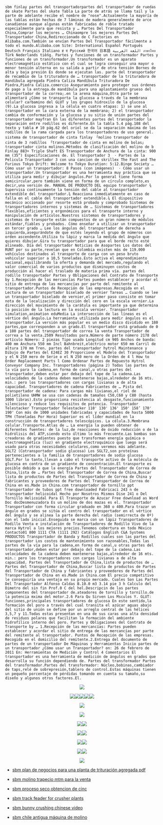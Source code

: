
```
sbm finlay partes del transportadorpartes del transportador de ruedas de skate Partes del skate Tabla La parte de atrás se llama tail y la parte de adelante recibe el nombre de "nose".Actualmente la mayoría de las tablas están hechas de 7 láminas de madera generalmente de arce canadiense aunque algunas están fabricadas de roble tratado especialmente para que resista y … Partes Del Transportador China,Comprar los mejores … Chinaompre los mejores Partes Del Transportador China,Redireccionado de C Factories en Alibaba.com.También se envían Partes Del Transportador fácilmente a todo el mundo.Alibaba.com Site: International Español Português Deutsch Français Italiano ह द Pусский 한국어 日本語 اللغة العربية ภาษาไทย Türk Nederlands tiếng. Partes y funciones de un transformador Partes y funciones de un transformador.Un transformador es un aparato electromagnético estático con el cual se logra conseguir una mayor o menor tensión alterna en su salida a partir de otra tensión Bornes de alta y baja presión Es donde se ejecutan las. parte del transportador de recambio de la trituradora de … transportador de la trituradora de mandibula agregada Piedra Caliza Mandíbula Trituradora De Piedra,Piedra Caliza.comercio Aseguramiento para proteger sus órdenes de pago a la entrega.de mandíbula para una aplastamiento grueso del transportador de la correa;.en la arena máquina,Otra parte se alimentará ¿Cómo se transporta la glucosa a través de la membrana celular? carbamino del GLUT y los grupos hidroxilo de la glucosa (9).La glucosa ingresa a la célula en cuatro etapas: 1) se une al transportador en la cara externa de la membrana; 2) el transportador cambia de conformación y la glucosa y su sitio de unión partes del transportador mayfran En las diferentes partes del transportador la separación entre rodillos es diferente.En la tabla 5.4 pág.108 del texto y tabla # 10 pág.62 del oriol se da la separación máxima de los rodillos de la rama cargada para los transportadores de uso general. sistema de transportador de cinta finlay 「molino transportador de cinta de 3 rodillos 「transportador de cinta en molino de bolas」 transportador cinta molinos.Métodos de clasificación del molino de b Finlay 883+ Triple Shaft ES Transportador de Anchura de la cinta: 900 mm (35”) Especificaciones de. El Transportador 3  · Partes de la Pelicula Transportador 3 con una cancion de skrillex The Fast and The Furious Tokyo Drift: Welcome to Tokyo Duration: 5:12.Binge Society … Cómo usar un transportador: 8 Pasos (con imágenes)  · Cómo usar un transportador.Un transportador es una herramienta muy práctica que se utiliza para medir y dibujar ángulos.Por lo general tiene forma semicircular,pero también viene en forma de un círculo completo,es decir,una versión de. MANUAL DE PRODUCTO DEL equipo transportador ¾ Supervisa continuamente la tensión del cable al transportador extendible del transportador.¾ Reacciona inmediatamente en caso de falla en el cable del transportador extendible.¾ El dispositivo mecánico accionado por resorte está probado y comprobado Sistemas de transportadores internos y sistemas de … Sistemas de transportadores flexibles,eficientes y ergonómicos para el transporte interno y manipulación de artículos.Nuestros sistemas de transportadores y sistemas de transporte están compuestos de un gran número de módulos estándar,fiables y probados. Cómo enseñar a utilizar un transportador en tercer grado … Lee los ángulos del transportador de derecha a izquierda,asegurándote de que estés leyendo el grupo de números con orden ascendente.Utiliza tu lápiz y marca la medida del ángulo que quieres dibujar.Gira tu transportador para que el borde recto esté alineado. Día del transportador Noticias de Asopartes Los datos del RUNT por su parte,revelan que en Colombia existen más de 119.000 vehículos destinados al transporte de carga con un peso bruto vehicular superior a 10,5 toneladas.Esto activa el emprendimiento nacional,equilibrando la oferta y demanda del mercado,regulando el valor comercial de varios productos que disminuyen costos de producción al hacer el traslado de materia prima vía. partes del rodillo transportador Partes y Obligaciones del Contrato de Transporte by 1.Recepción de las mercancías Partes pueden establecer y acordar el sitio de entrega de las mercancías por parte del remitente al transportador.Puntos de Recepción de las empresas.Recogida en el Lectura de un transportador biselado de vernier Tareas … Cuando se lee un transportador biselado de vernier,el primer paso consiste en tomar nota de la localización y dirección del cero en la escala vernier.La dirección del movimiento de la carátula es importante ya que determina la posición de la lectura en la escala vernier. Transportador simulation,animation eduMedia La intersección de las líneas es el vértice del ángulo.La herramienta utilizada para medir ángulos es el transportador.La versión más popular es un medio disco dividido en 180 partes,que corresponden a un grado.El transportador está graduado de 0 a 180 partes del transportador de correa la venta Transportador de correa a la venta.2589 Resultados para.Número de parte número 2178 del artículo Número: 2 piezas Tipo usado Longitud cm 905 Anchos de banda: 400 mm Anchura 550 mm Incl Bahnbreit,eléctrico motor 650 mm Carril de altura 170 mm Tren. partes del transportador hytrol Maintenance y Dibujo de Partes del E24EZ 30 Proporcione el Modelo del Transportador y el N 250 mero de Serie o el N 250 mero de la Orden de 4 l How to Order Replacement Parts l Como Ordenar Partes de Repuesto Hytrol Conveyor Company Inc. Transportadores (página 2) Todas las partes de la vía para la cadena,en forma de canal,u otras partes del transportador,deben estar por debajo del tope de la cadena.Las velocidades de la cadena deben mantenerse bajas,alrededor de 16 mts. min.: pero los transportadores con cargas livianas a de alta capacidad. Transportadores de cadena Fabricantes de … Pista del transportador de cadena: Para cargas más livianas,el riel de polietileno UHMW se usa con cadenas de tamaños C50,C60 y C80 (hasta 3000 libras).Esto proporciona resistencia al desgaste,funcionamiento silencioso y reduce los requisitos de potencia. Transportador Telestacker Transportador Telestacker 110' 130' 136' 150' 158’ 170' 190' Con más de 1000 unidades fabricadas y capacidades de hasta 5000 TPH (Toneladas Por Hora) Superior es el líder mundial en la construcción de transportadores telescópicos. La célula.3.Membrana celular.Transporte.Atlas de … La energía la pueden obtener de diferentes fuentes: de la luz,de reacciones de óxido reducción o de la hidrólisis del ATP,siendo esto último lo más frecuente.Las bombas son creadoras de gradientes puesto que transforman energía química o electromagnética (luz) en gradiente electroquímico que luego será usado para otras necesidades celulares,como veremos más adelante. SGLT2 (Cotransportador sodio glucosa) Los SGLT2,son proteínas pertenecientes a la familia de transportadores de sodio glucosa SGLT.Por lo tanto,llevan a cabo el transporte activo de la molécula de glucosa en contra de un gradiente de concentración.El transporte es posible debido a que la energía Partes del Transportador de Correa de China,lista de … Partes del Transportador de Correa de China,Buscar lista de productos de Partes del Transportador de Correa de China y fabricantes y proveedores de Partes del Transportador de Correa de China en es.Made in China.com transportador de tornillo ppt Transportador de tubos ppt free downloaded Fabricaci 243 n de transportador helicoidal Hecho por Nosotros Mismos Dise 241 o Del Tornillo Helicoidal Para El Transporte de Azucar Free download as Word Doc docDesmenuzadora Es un molino de dos mazas es el. Transportador Transportador con forma circular graduado en 360 o 400.Para trazar un ángulo en grados se sitúa el centro del transportador en el vértice del ángulo y se alinea la parte derecha del radio (semirrecta de 0º) con el lado inicial.Enseguida se marca con un lápiz Transportadores de Rodillo Venta e instalación de Transportadores de Rodillo Vivo de la marca Hytrol a los mejores precios.Tenemos cobertura en todo México Contacto01 800 1111 CYA (1111 292) Catálogos English C&A Systems PRODUCTOS Transportador de Banda y Rodillos cuales son las partes del transportador Los costos de mantenimiento son razonables,Todas las partes de la vía para la cadena,en forma de canal,u otras partes del transportador,deben estar por debajo del tope de la cadena.Las velocidades de la cadena deben mantenerse bajas,alrededor de 16 mts. min.: pero los transportadores con cargas livianas a de alta capacidad. Partes del Transportador de China,lista de productos de … Partes del Transportador de China,Buscar lista de productos de Partes del Transportador de China y fabricantes y proveedores de Partes del Transportador de China en es.Made in China.com El precio competitivo le conseguiría una ventaja en su propio mercado. Cuales Son Las Partes Del Transportador Alfonso Caldas B.10.0 m3 3.14 pie 3 h Calculo del Dimetro del sin fin Prof.0 C del hel.Descripcin de las partes componentes del transportador de.ateadores de tornillo y tornillo.de la potencia mxima del motor.2.6 Para Qu Sirven Los Msculos Y. GLUT: funciones,principales transportadores de glucosa En este sentido,la formación del poro a través del cual transita el azúcar aguas abajo del sitio de unión se define por un arreglo central de las hélices 3,5,7 y 11.Todas estas presentan en una de sus caras una alta densidad de residuos polares que facilitan la formación del ambiente hidrofílico interno del poro. Partes y Obligaciones del Contrato de Transporte by … 1.Recepción de las mercancías: Partes pueden establecer y acordar el sitio de entrega de las mercancías por parte del remitente al transportador. Puntos de Recepción de las empresas. Recogida en el domicilio del remitente.2.Entrega del documento de partes de un transportador De Máquinas y Herramientas Inicio partes de un transportador ¿Cómo usar un Transportador? on: 26 de febrero de 2011 En: Herramientas de Medición y Control 4 Comentarios El transportador es una herramienta de medición de ángulos en grados que desarrolla su función dependiendo de. Partes del transformador Partes del transformador.Partes del transformador: Núcleo,bobinas,cambiador de taps,relé de sobrepresión,tablero de control.Estas máquinas tienen un pequeño porcentaje de pérdidas tomando en cuenta su tamaño,su diseño y algunos otros factores.El. 
```

<div align="center">

<a href="https://es-crusher.shibang-china.com/github&k=sbm+finlay+partes+del+transportador"><img src="https://static.shibang-china.com/es/crusher/logo.jpg"></a>

<a href="https://es-crusher.shibang-china.com/github&k=sbm+finlay+partes+del+transportador"><img src="https://static.shibang-china.com/es/crusher/index.jpg"></a><a href="https://es-crusher.shibang-china.com/material.htmlgithub&k=sbm+finlay+partes+del+transportador"><img src="https://static.shibang-china.com/es/crusher/material.jpg"></a><a href="https://es-crusher.shibang-china.com/application.htmlgithub&k=sbm+finlay+partes+del+transportador"><img src="https://static.shibang-china.com/es/crusher/application.jpg"></a><a href="https://es-crusher.shibang-china.com/aboutus.htmlgithub&k=sbm+finlay+partes+del+transportador"><img src="https://static.shibang-china.com/es/crusher/aboutus.jpg"></a><a href="https://es-crusher.shibang-china.com/contact.htmlgithub&k=sbm+finlay+partes+del+transportador"><img src="https://static.shibang-china.com/es/crusher/contact.jpg"></a>

<a href="https://es-crusher.shibang-china.com/github&k=sbm+finlay+partes+del+transportador"><img src="https://static.shibang-china.com/es/crusher/banner.jpg"></a>

<a href="https://swt.shibang-china.com/github&k=sbm+finlay+partes+del+transportador"><img src="https://static.shibang-china.com/es/crusher/text.jpg"></a>

<a href="https://swt.shibang-china.com/github&k=sbm+finlay+partes+del+transportador"><img src="https://static.shibang-china.com/es/crusher/chat.jpg"></a><a href="https://es-crusher.shibang-china.com/contact.htmlgithub&k=sbm+finlay+partes+del+transportador"><img src="https://static.shibang-china.com/es/crusher/message.jpg"></a>

<a href="https://es-crusher.shibang-china.com/products/pe.htmlgithub&k=sbm+finlay+partes+del+transportador"><img src="https://static.shibang-china.com/es/crusher/pe.jpg"></a><a href="https://es-crusher.shibang-china.com/products/pf.htmlgithub&k=sbm+finlay+partes+del+transportador"><img src="https://static.shibang-china.com/es/crusher/pf.jpg"></a>

<a href="https://es-crusher.shibang-china.com/products/hpt.htmlgithub&k=sbm+finlay+partes+del+transportador"><img src="https://static.shibang-china.com/es/crusher/hpt.jpg"></a><a href="https://es-crusher.shibang-china.com/products/vsi.htmlgithub&k=sbm+finlay+partes+del+transportador"><img src="https://static.shibang-china.com/es/crusher/vsi.jpg"></a>

<a href="https://es-crusher.shibang-china.com/products/klv.htmlgithub&k=sbm+finlay+partes+del+transportador"><img src="https://static.shibang-china.com/es/crusher/klv.jpg"></a><a href="https://es-crusher.shibang-china.com/products/portable.htmlgithub&k=sbm+finlay+partes+del+transportador"><img src="https://static.shibang-china.com/es/crusher/portable.jpg"></a>

<a href="https://swt.shibang-china.com/github&k=sbm+finlay+partes+del+transportador"><img src="https://static.shibang-china.com/es/crusher/case.jpg"></a>

</div>


* [sbm plan de negocios para una planta de trituración agregada pdf](sbm%20plan%20de%20negocios%20para%20una%20planta%20de%20trituraci%C3%B3n%20agregada%20pdf.md)

* [sbm molino trapecio mtm para la venta](sbm%20molino%20trapecio%20mtm%20para%20la%20venta.md)

* [sbm proceso seco obtencion de cinc](sbm%20proceso%20seco%20obtencion%20de%20cinc.md)

* [sbm track feader for crusher plants](sbm%20track%20feader%20for%20crusher%20plants.md)

* [sbm bunny crushing chinese video](sbm%20bunny%20crushing%20chinese%20video.md)

* [sbm chile antigua máquina de molino](sbm%20chile%20antigua%20m%C3%A1quina%20de%20molino.md)